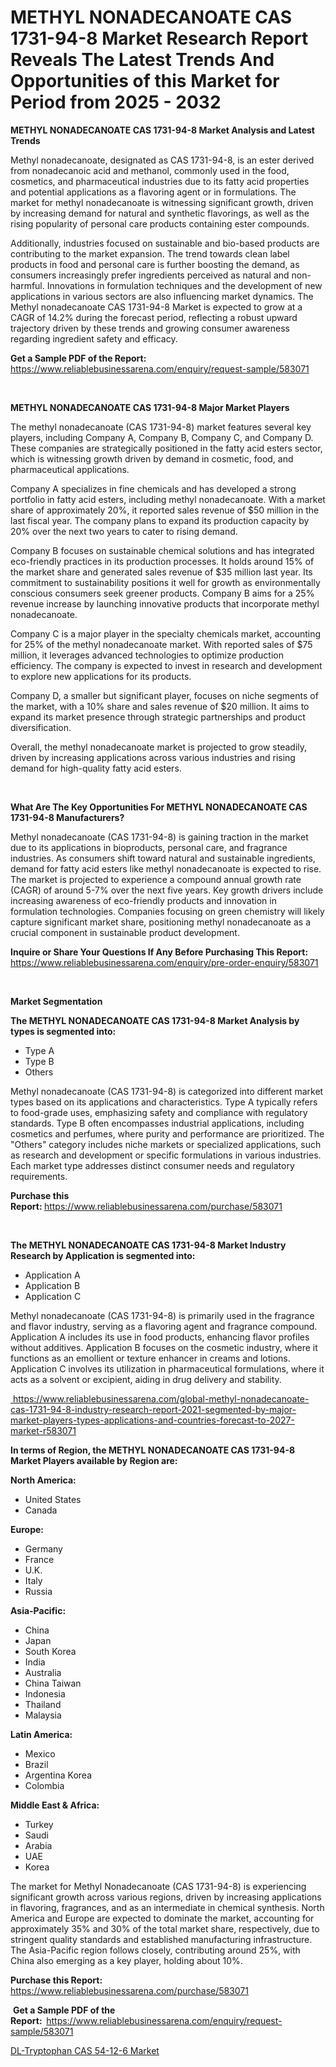 <p><h1>METHYL NONADECANOATE CAS 1731-94-8 Market Research Report Reveals The Latest Trends And Opportunities of this Market for Period from 2025 - 2032</h1></p><p><strong>METHYL NONADECANOATE CAS 1731-94-8 Market Analysis and Latest Trends</strong></p>
<p><p>Methyl nonadecanoate, designated as CAS 1731-94-8, is an ester derived from nonadecanoic acid and methanol, commonly used in the food, cosmetics, and pharmaceutical industries due to its fatty acid properties and potential applications as a flavoring agent or in formulations. The market for methyl nonadecanoate is witnessing significant growth, driven by increasing demand for natural and synthetic flavorings, as well as the rising popularity of personal care products containing ester compounds. </p><p>Additionally, industries focused on sustainable and bio-based products are contributing to the market expansion. The trend towards clean label products in food and personal care is further boosting the demand, as consumers increasingly prefer ingredients perceived as natural and non-harmful. Innovations in formulation techniques and the development of new applications in various sectors are also influencing market dynamics. The Methyl nonadecanoate CAS 1731-94-8 Market is expected to grow at a CAGR of 14.2% during the forecast period, reflecting a robust upward trajectory driven by these trends and growing consumer awareness regarding ingredient safety and efficacy.</p></p>
<p><strong>Get a Sample PDF of the Report:&nbsp;</strong> <a href="https://www.reliablebusinessarena.com/enquiry/request-sample/583071?utm_campaign=2868&utm_medium=2&utm_source=Github&utm_content=ia&utm_term=23032025&utm_id=methyl-nonadecanoate-cas-1731-94-8">https://www.reliablebusinessarena.com/enquiry/request-sample/583071</a></p>
<p>&nbsp;</p>
<p><strong>METHYL NONADECANOATE CAS 1731-94-8 Major Market Players</strong></p>
<p><p>The methyl nonadecanoate (CAS 1731-94-8) market features several key players, including Company A, Company B, Company C, and Company D. These companies are strategically positioned in the fatty acid esters sector, which is witnessing growth driven by demand in cosmetic, food, and pharmaceutical applications.</p><p>Company A specializes in fine chemicals and has developed a strong portfolio in fatty acid esters, including methyl nonadecanoate. With a market share of approximately 20%, it reported sales revenue of $50 million in the last fiscal year. The company plans to expand its production capacity by 20% over the next two years to cater to rising demand.</p><p>Company B focuses on sustainable chemical solutions and has integrated eco-friendly practices in its production processes. It holds around 15% of the market share and generated sales revenue of $35 million last year. Its commitment to sustainability positions it well for growth as environmentally conscious consumers seek greener products. Company B aims for a 25% revenue increase by launching innovative products that incorporate methyl nonadecanoate.</p><p>Company C is a major player in the specialty chemicals market, accounting for 25% of the methyl nonadecanoate market. With reported sales of $75 million, it leverages advanced technologies to optimize production efficiency. The company is expected to invest in research and development to explore new applications for its products.</p><p>Company D, a smaller but significant player, focuses on niche segments of the market, with a 10% share and sales revenue of $20 million. It aims to expand its market presence through strategic partnerships and product diversification.</p><p>Overall, the methyl nonadecanoate market is projected to grow steadily, driven by increasing applications across various industries and rising demand for high-quality fatty acid esters.</p></p>
<p>&nbsp;</p>
<p><strong>What Are The Key Opportunities For METHYL NONADECANOATE CAS 1731-94-8 Manufacturers?</strong></p>
<p><p>Methyl nonadecanoate (CAS 1731-94-8) is gaining traction in the market due to its applications in bioproducts, personal care, and fragrance industries. As consumers shift toward natural and sustainable ingredients, demand for fatty acid esters like methyl nonadecanoate is expected to rise. The market is projected to experience a compound annual growth rate (CAGR) of around 5-7% over the next five years. Key growth drivers include increasing awareness of eco-friendly products and innovation in formulation technologies. Companies focusing on green chemistry will likely capture significant market share, positioning methyl nonadecanoate as a crucial component in sustainable product development.</p></p>
<p><strong>Inquire or Share Your Questions If Any Before Purchasing This Report:</strong> <a href="https://www.reliablebusinessarena.com/enquiry/pre-order-enquiry/583071?utm_campaign=2868&utm_medium=2&utm_source=Github&utm_content=ia&utm_term=23032025&utm_id=methyl-nonadecanoate-cas-1731-94-8">https://www.reliablebusinessarena.com/enquiry/pre-order-enquiry/583071</a></p>
<p>&nbsp;</p>
<p><strong>Market Segmentation</strong></p>
<p><strong>The METHYL NONADECANOATE CAS 1731-94-8 Market Analysis by types is segmented into:</strong></p>
<p><ul><li>Type A</li><li>Type B</li><li>Others</li></ul></p>
<p><p>Methyl nonadecanoate (CAS 1731-94-8) is categorized into different market types based on its applications and characteristics. Type A typically refers to food-grade uses, emphasizing safety and compliance with regulatory standards. Type B often encompasses industrial applications, including cosmetics and perfumes, where purity and performance are prioritized. The "Others" category includes niche markets or specialized applications, such as research and development or specific formulations in various industries. Each market type addresses distinct consumer needs and regulatory requirements.</p></p>
<p><strong>Purchase this Report:&nbsp;</strong><a href="https://www.reliablebusinessarena.com/purchase/583071?utm_campaign=2868&utm_medium=2&utm_source=Github&utm_content=ia&utm_term=23032025&utm_id=methyl-nonadecanoate-cas-1731-94-8">https://www.reliablebusinessarena.com/purchase/583071</a></p>
<p>&nbsp;</p>
<p><strong>The METHYL NONADECANOATE CAS 1731-94-8 Market Industry Research by Application is segmented into:</strong></p>
<p><ul><li>Application A</li><li>Application B</li><li>Application C</li></ul></p>
<p><p>Methyl nonadecanoate (CAS 1731-94-8) is primarily used in the fragrance and flavor industry, serving as a flavoring agent and fragrance compound. Application A includes its use in food products, enhancing flavor profiles without additives. Application B focuses on the cosmetic industry, where it functions as an emollient or texture enhancer in creams and lotions. Application C involves its utilization in pharmaceutical formulations, where it acts as a solvent or excipient, aiding in drug delivery and stability.</p></p>
<p><a href="https://www.reliablebusinessarena.com/global-methyl-nonadecanoate-cas-1731-94-8-industry-research-report-2021-segmented-by-major-market-players-types-applications-and-countries-forecast-to-2027-market-r583071?utm_campaign=2868&utm_medium=2&utm_source=Github&utm_content=ia&utm_term=23032025&utm_id=methyl-nonadecanoate-cas-1731-94-8">&nbsp;https://www.reliablebusinessarena.com/global-methyl-nonadecanoate-cas-1731-94-8-industry-research-report-2021-segmented-by-major-market-players-types-applications-and-countries-forecast-to-2027-market-r583071</a></p>
<p><strong>In terms of Region, the METHYL NONADECANOATE CAS 1731-94-8 Market Players available by Region are:</strong></p>
<p>
    <p> <strong> North America: </strong>
        <ul>
            <li>United States</li>
            <li>Canada</li>
        </ul>
        </p> 
    <p> <strong> Europe: </strong>
        <ul>
            <li>Germany</li>
            <li>France</li>
            <li>U.K.</li>
            <li>Italy</li>
            <li>Russia</li>
        </ul>
        </p> 
    <p> <strong> Asia-Pacific: </strong>
        <ul>
            <li>China</li>
            <li>Japan</li>
            <li>South Korea</li>
            <li>India</li>
            <li>Australia</li>
            <li>China Taiwan</li>
            <li>Indonesia</li>
            <li>Thailand</li>
            <li>Malaysia</li>
        </ul>
        </p> 
    <p> <strong> Latin America: </strong>
        <ul>
            <li>Mexico</li>
            <li>Brazil</li>
            <li>Argentina Korea</li>
            <li>Colombia</li>
        </ul>
        </p> 
    <p> <strong> Middle East & Africa: </strong>
        <ul>
            <li>Turkey</li>
            <li>Saudi</li>
            <li>Arabia</li>
            <li>UAE</li>
            <li>Korea</li>
        </ul>
    </p>
    </p>
<p><p>The market for Methyl Nonadecanoate (CAS 1731-94-8) is experiencing significant growth across various regions, driven by increasing applications in flavoring, fragrances, and as an intermediate in chemical synthesis. North America and Europe are expected to dominate the market, accounting for approximately 35% and 30% of the total market share, respectively, due to stringent quality standards and established manufacturing infrastructure. The Asia-Pacific region follows closely, contributing around 25%, with China also emerging as a key player, holding about 10%.</p></p>
<p><strong>Purchase this Report: </strong><a href="https://www.reliablebusinessarena.com/purchase/583071?utm_campaign=2868&utm_medium=2&utm_source=Github&utm_content=ia&utm_term=23032025&utm_id=methyl-nonadecanoate-cas-1731-94-8">https://www.reliablebusinessarena.com/purchase/583071</a></p>
<p>&nbsp;<strong>Get a Sample PDF of the Report:&nbsp;&nbsp;</strong><a href="https://www.reliablebusinessarena.com/enquiry/request-sample/583071?utm_campaign=2868&utm_medium=2&utm_source=Github&utm_content=ia&utm_term=23032025&utm_id=methyl-nonadecanoate-cas-1731-94-8">https://www.reliablebusinessarena.com/enquiry/request-sample/583071</a></p>
<p><strong></strong></p>
<p><p><a href="https://github.com/hunanuzmez/Market-Research-Report-List-1/blob/main/dl-tryptophan-cas-54-12-6-market.md?utm_campaign=2868&utm_medium=2&utm_source=Github&utm_content=ia&utm_term=23032025&utm_id=methyl-nonadecanoate-cas-1731-94-8">DL-Tryptophan CAS 54-12-6 Market</a></p></p>